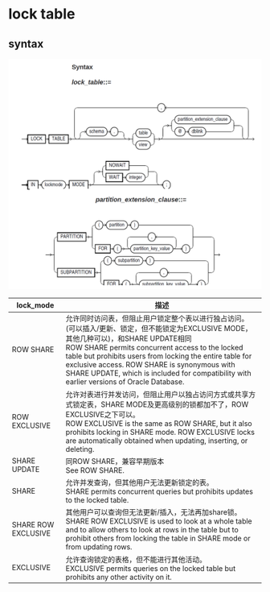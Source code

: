 

# lock table

## syntax  

![](./img/syntax_for_lock_table.png)

| **lock_mode**       | **描述**                                                     |
| ------------------- | ------------------------------------------------------------ |
| ROW SHARE           | 允许同时访问表，但阻止用户锁定整个表以进行独占访问。(可以插入/更新、锁定，但不能锁定为EXCLUSIVE MODE，其他几种可以)，和SHARE UPDATE相同<br/>ROW SHARE permits concurrent access to the locked table but prohibits users from locking the entire table for exclusive access. ROW SHARE is synonymous with SHARE UPDATE, which is included for compatibility with earlier versions of Oracle Database. |
| ROW EXCLUSIVE       | 允许对表进行并发访问，但阻止用户以独占访问方式或共享方式锁定表，SHARE MODE及更高级别的锁都加不了，ROW EXCLUSIVE之下可以。<br/>ROW EXCLUSIVE is the same as ROW SHARE, but it also prohibits locking in SHARE mode. ROW EXCLUSIVE locks are automatically obtained when updating, inserting, or deleting. |
| SHARE UPDATE        | 同ROW SHARE，兼容早期版本<br/>See ROW SHARE.                 |
| SHARE               | 允许并发查询，但其他用户无法更新锁定的表。<br/>SHARE permits concurrent queries but prohibits updates to the locked table. |
| SHARE ROW EXCLUSIVE | 其他用户可以查询但无法更新/插入，无法再加share锁。<br/>SHARE ROW EXCLUSIVE is used to look at a whole table and to allow others to look at rows in the table but to prohibit others from locking the table in SHARE mode or from updating rows. |
| EXCLUSIVE           | 允许查询锁定的表格，但不能进行其他活动。<br/>EXCLUSIVE permits queries on the locked table but prohibits any other activity on it. |

